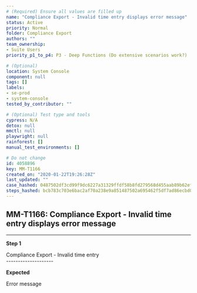 ```yaml
---
# (Required) Ensure all values are filled up
name: "Compliance Export - Invalid time entry displays error message"
status: Active
priority: Normal
folder: Compliance Export
authors: ""
team_ownership:
- Suite Users
priority_p1_to_p4: P3 - Deep Functions (Do extensive scenarios work?)

# (Optional)
location: System Console
component: null
tags: []
labels:
- se-prod
- system-console
tested_by_contributor: ""

# (Optional) Test type and tools
cypress: N/A
detox: null
mmctl: null
playwright: null
rainforest: []
manual_test_environments: []

# Do not change
id: 4058896
key: MM-T1166
created_on: "2020-01-22T19:26:28Z"
last_updated: ""
case_hashed: 0487502df3cd99f9dc6227a31329ffdf58b8fd279568d455aab89b62ef6a06bf086d6f0ac7d19d0e8eaa1904f4b30f39
steps_hashed: bcb783c703e6bac2af70a238e9a851487502a695462f5df7ad86ecbd0bb029a280b016104dfc34674a41af1d030f1589
---
```


<!-- (Auto-generated) Based on frontmatter's "key" and "name" -->

## MM-T1166: Compliance Export - Invalid time entry displays error message

---

**Step 1**

Compliance Export - Invalid time entry\
\--------------------

**Expected**

Error message
